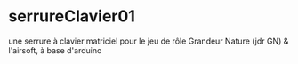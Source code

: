 # serrureClavier01
une serrure à clavier matriciel pour le jeu de rôle Grandeur Nature (jdr GN) &amp; l'airsoft, à base d'arduino 
